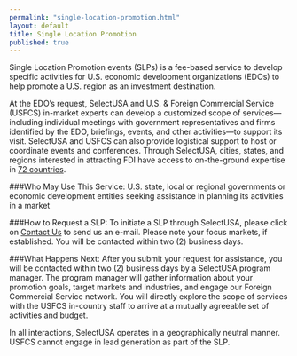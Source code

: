 ```yaml
---
permalink: "single-location-promotion.html"
layout: default
title: Single Location Promotion
published: true
---
```


Single Location Promotion events (SLPs) is a fee-based service to develop specific activities for U.S. economic development organizations (EDOs) to help promote a U.S. region as an investment destination.

At the EDO’s request, SelectUSA and U.S. & Foreign Commercial Service (USFCS) in-market experts can develop a customized scope of services—including individual meetings with government representatives and firms identified by the EDO, briefings, events, and other activities—to support its visit. SelectUSA and USFCS can also provide logistical support to host or coordinate events and conferences. Through SelectUSA, cities, states, and regions interested in attracting FDI have access to on-the-ground expertise in [72 countries](http://export.gov/eac/).

###Who May Use This Service: 
U.S. state, local or regional governments or economic development entities seeking assistance in planning its activities in a market

###How to Request a SLP:
To initiate a SLP through SelectUSA, please click on [Contact Us](mailto:info@selectusa.gov) to send us an e-mail.  Please note your focus markets, if established.  You will be contacted within two (2) business days.

###What Happens Next:
After you submit your request for assistance, you will be contacted within two (2) business days by a SelectUSA program manager. The program manager will gather information about your promotion goals, target markets and industries, and engage our Foreign Commercial Service network.  You will directly explore the scope of services with the USFCS in-country staff to arrive at a mutually agreeable set of activities and budget.

In all interactions, SelectUSA operates in a geographically neutral manner. USFCS cannot engage in lead generation as part of the SLP.
